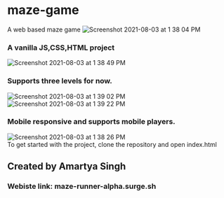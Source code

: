 # maze-game
A web based maze game
![Screenshot 2021-08-03 at 1 38 04 PM](https://user-images.githubusercontent.com/53113365/127980971-932c1855-89d5-43cf-8176-37ac6d46cf66.png)
</br>
### A vanilla JS,CSS,HTML project
![Screenshot 2021-08-03 at 1 38 49 PM](https://user-images.githubusercontent.com/53113365/127981041-4803fad5-0d52-42db-9e29-1a2b55e606a9.png)
</br>
### Supports three levels for now.
![Screenshot 2021-08-03 at 1 39 02 PM](https://user-images.githubusercontent.com/53113365/127981078-457d2fb1-77f0-40b9-8ba0-e4c555cdbd39.png)
![Screenshot 2021-08-03 at 1 39 22 PM](https://user-images.githubusercontent.com/53113365/127981117-7e7bb833-195b-4759-97ec-41a89375e8fb.png)
</br>
### Mobile responsive and supports mobile players. 
![Screenshot 2021-08-03 at 1 38 26 PM](https://user-images.githubusercontent.com/53113365/127981010-61ee8b4d-5798-4184-b926-2ce8383748cb.png)
</br>
To get started with the project, clone the repository and open index.html
## Created by Amartya Singh
### Webiste link: maze-runner-alpha.surge.sh

